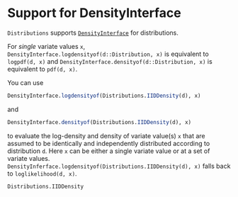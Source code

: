 # Support for DensityInterface

`Distributions` supports [`DensityInterface`](https://github.com/JuliaMath/DensityInterface.jl) for distributions.

For *single* variate values `x`, `DensityInterface.logdensityof(d::Distribution, x)` is equivalent to `logpdf(d, x)` and `DensityInterface.densityof(d::Distribution, x)` is equivalent to `pdf(d, x)`.

You can use
```julia
DensityInterface.logdensityof(Distributions.IIDDensity(d), x)
```
and
```julia
DensityInterface.densityof(Distributions.IIDDensity(d), x)
```
to evaluate the log-density and density of variate value(s) `x` that are assumed to be identically and independently
distributed according to distribution `d`. Here `x` can be either a single variate value or at a set of variate values.
`DensityInferface.logdensityof(Distributions.IIDDensity(d), x)` falls back to `loglikelihood(d, x)`.

```@docs
Distributions.IIDDensity
```
